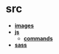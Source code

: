 <!-- generated by markdown-notes-tree -->

# src

<!-- optional markdown-notes-tree directory description starts here -->

<!-- optional markdown-notes-tree directory description ends here -->

- [**images**](images)
- [**js**](js)
    - [**commands**](js/commands)
- [**sass**](sass)
